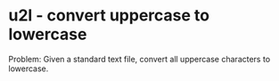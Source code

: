 u2l - convert uppercase to lowercase
====================================

Problem: Given a standard text file, convert all uppercase characters to
lowercase.
